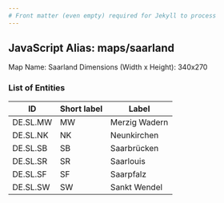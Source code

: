 ```yaml
---
# Front matter (even empty) required for Jekyll to process
---
```


## JavaScript Alias: maps/saarland

Map Name: Saarland
Dimensions (Width x Height): 340x270





### List of Entities

ID | Short label | Label
---|---|---|
DE.SL.MW|MW|Merzig Wadern
DE.SL.NK|NK|Neunkirchen
DE.SL.SB|SB|Saarbrücken
DE.SL.SR|SR|Saarlouis
DE.SL.SF|SF|Saarpfalz
DE.SL.SW|SW|Sankt Wendel

